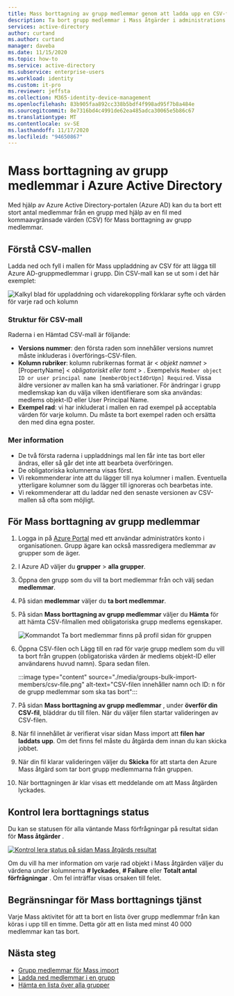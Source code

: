 ```yaml
---
title: Mass borttagning av grupp medlemmar genom att ladda upp en CSV-fil – Azure Active Directory | Microsoft Docs
description: Ta bort grupp medlemmar i Mass åtgärder i administrations centret för Azure.
services: active-directory
author: curtand
ms.author: curtand
manager: daveba
ms.date: 11/15/2020
ms.topic: how-to
ms.service: active-directory
ms.subservice: enterprise-users
ms.workload: identity
ms.custom: it-pro
ms.reviewer: jeffsta
ms.collection: M365-identity-device-management
ms.openlocfilehash: 83b905faa892cc338b5bdf4f998ad95f7b8a484e
ms.sourcegitcommit: 8e7316bd4c4991de62ea485adca30065e5b86c67
ms.translationtype: MT
ms.contentlocale: sv-SE
ms.lasthandoff: 11/17/2020
ms.locfileid: "94650867"
---
```

# <a name="bulk-remove-group-members-in-azure-active-directory"></a>Mass borttagning av grupp medlemmar i Azure Active Directory

Med hjälp av Azure Active Directory-portalen (Azure AD) kan du ta bort ett stort antal medlemmar från en grupp med hjälp av en fil med kommaavgränsade värden (CSV) för Mass borttagning av grupp medlemmar.

## <a name="understand-the-csv-template"></a>Förstå CSV-mallen

Ladda ned och fyll i mallen för Mass uppladdning av CSV för att lägga till Azure AD-gruppmedlemmar i grupp. Din CSV-mall kan se ut som i det här exemplet:

![Kalkyl blad för uppladdning och vidarekoppling förklarar syfte och värden för varje rad och kolumn](./media/groups-bulk-remove-members/template-example.png)

### <a name="csv-template-structure"></a>Struktur för CSV-mall

Raderna i en Hämtad CSV-mall är följande:

- **Versions nummer**: den första raden som innehåller versions numret måste inkluderas i överförings-CSV-filen.
- **Kolumn rubriker**: kolumn rubrikernas format är &lt; *objekt namnet* &gt; [PropertyName] &lt; *obligatoriskt eller tomt* &gt; . Exempelvis `Member object ID or user principal name [memberObjectIdOrUpn] Required`. Vissa äldre versioner av mallen kan ha små variationer. För ändringar i grupp medlemskap kan du välja vilken identifierare som ska användas: medlems objekt-ID eller User Principal Name.
- **Exempel rad**: vi har inkluderat i mallen en rad exempel på acceptabla värden för varje kolumn. Du måste ta bort exempel raden och ersätta den med dina egna poster.

### <a name="additional-guidance"></a>Mer information

- De två första raderna i uppladdnings mal len får inte tas bort eller ändras, eller så går det inte att bearbeta överföringen.
- De obligatoriska kolumnerna visas först.
- Vi rekommenderar inte att du lägger till nya kolumner i mallen. Eventuella ytterligare kolumner som du lägger till ignoreras och bearbetas inte.
- Vi rekommenderar att du laddar ned den senaste versionen av CSV-mallen så ofta som möjligt.

## <a name="to-bulk-remove-group-members"></a>För Mass borttagning av grupp medlemmar

1. Logga in på [Azure Portal](https://portal.azure.com) med ett användar administratörs konto i organisationen. Grupp ägare kan också massredigera medlemmar av grupper som de äger.
1. I Azure AD väljer du **grupper**  >  **alla grupper**.
1. Öppna den grupp som du vill ta bort medlemmar från och välj sedan **medlemmar**.
1. På sidan **medlemmar** väljer du **ta bort medlemmar**.
1. På sidan **Mass borttagning av grupp medlemmar** väljer du **Hämta** för att hämta CSV-filmallen med obligatoriska grupp medlems egenskaper.

   ![Kommandot Ta bort medlemmar finns på profil sidan för gruppen](./media/groups-bulk-remove-members/remove-panel.png)

1. Öppna CSV-filen och Lägg till en rad för varje grupp medlem som du vill ta bort från gruppen (obligatoriska värden är medlems objekt-ID eller användarens huvud namn). Spara sedan filen.

    :::image type="content" source="./media/groups-bulk-import-members/csv-file.png" alt-text="CSV-filen innehåller namn och ID: n för de grupp medlemmar som ska tas bort":::

1. På sidan **Mass borttagning av grupp medlemmar** , under **överför din CSV-fil**, bläddrar du till filen. När du väljer filen startar valideringen av CSV-filen.
1. När fil innehållet är verifierat visar sidan Mass import att **filen har laddats upp**. Om det finns fel måste du åtgärda dem innan du kan skicka jobbet.
1. När din fil klarar valideringen väljer du **Skicka** för att starta den Azure Mass åtgärd som tar bort grupp medlemmarna från gruppen.
1. När borttagningen är klar visas ett meddelande om att Mass åtgärden lyckades.

## <a name="check-removal-status"></a>Kontrol lera borttagnings status

Du kan se statusen för alla väntande Mass förfrågningar på resultat sidan för **Mass åtgärder** .

[![Kontrol lera status på sidan Mass åtgärds resultat](./media/groups-bulk-remove-members/bulk-center.png)](./media/groups-bulk-remove-members/bulk-center.png#lightbox)

Om du vill ha mer information om varje rad objekt i Mass åtgärden väljer du värdena under kolumnerna **# lyckades**, **# Failure** eller **Totalt antal förfrågningar** . Om fel inträffar visas orsaken till felet.

## <a name="bulk-removal-service-limits"></a>Begränsningar för Mass borttagnings tjänst

Varje Mass aktivitet för att ta bort en lista över grupp medlemmar från kan köras i upp till en timme. Detta gör att en lista med minst 40 000 medlemmar kan tas bort.

## <a name="next-steps"></a>Nästa steg

- [Grupp medlemmar för Mass import](groups-bulk-import-members.md)
- [Ladda ned medlemmar i en grupp](groups-bulk-download-members.md)
- [Hämta en lista över alla grupper](groups-bulk-download.md)
